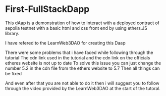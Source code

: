 # First-FullStackDapp
This dAap is a demonstration of how to interact with a deployed contract of sepolia testnet with a basic html and css front end by using ethers.JS library. 

I have refered to the LearnWeb3DAO for creating this Daap

There were some problems that i have faced while following through the tutorial 
The cdn link used in the tutorial and the cdn link on the officials etheres website is not up to date
To solve this issue you can just change the number 5.2 in the cdn file from the ethers website to 5.7 
Then all things can be fixed 

And even after that you are not able to do it then i will suggest you to follow through the video provided by the LearnWeb3DAO at the start of the tutoral. 
